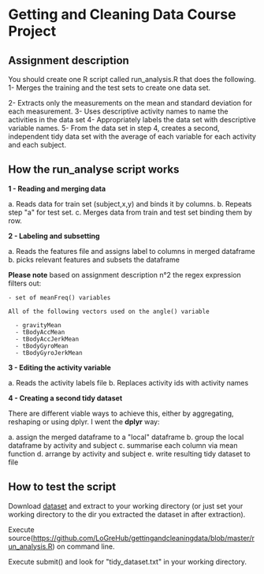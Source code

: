 # Getting and Cleaning Data Course Project
## Assignment description

You should create one R script called run_analysis.R that does the following.
1- Merges the training and the test sets to create one data set.

2- Extracts only the measurements on the mean and standard deviation for each measurement.
3- Uses descriptive activity names to name the activities in the data set
4- Appropriately labels the data set with descriptive variable names.
5- From the data set in step 4, creates a second, independent tidy data set with the average of each variable for each activity and each subject.


## How the run_analyse script works

**1 - Reading and merging data**

  a. Reads data for train set (subject,x,y) and binds it by columns.
  b. Repeats step "a" for test set.
  c. Merges data from train and test set binding them by row.

**2 - Labeling and subsetting**

  a. Reads the features file and assigns label to columns in merged dataframe
  b. picks relevant features and subsets the dataframe

  **Please note** based on assignment description n°2
  the regex expression filters out:

    - set of meanFreq() variables

    All of the following vectors used on the angle() variable

      - gravityMean
      - tBodyAccMean
      - tBodyAccJerkMean
      - tBodyGyroMean
      - tBodyGyroJerkMean

**3 - Editing the activity variable**

  a. Reads the activity labels file
  b. Replaces activity ids with activity names

**4 - Creating a second tidy dataset**

There are different viable ways to achieve this, either by aggregating, reshaping or
using dplyr. I went the **dplyr** way:

  a. assign the merged dataframe to a "local" dataframe
  b. group the local dataframe by activity and subject
  c. summarise each column via mean function
  d. arrange by activity and subject
  e. write resulting tidy dataset to file


## How to test the script

Download [dataset](https://d396qusza40orc.cloudfront.net/getdata%2Fprojectfiles%2FUCI%20HAR%20Dataset.zip)
and extract to your working directory (or just set your working directory to the dir you extracted the dataset in after extraction).

Execute source(https://github.com/LoGreHub/gettingandcleaningdata/blob/master/run_analysis.R) on command line.

Execute submit() and look for "tidy_dataset.txt" in your working directory.
